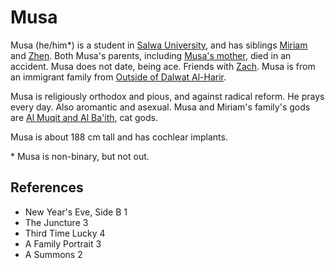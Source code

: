 # Musa
Musa (he/him*) is a student in [Salwa University](wiki/Location/Education/Salwa%20University.md), and has siblings [Miriam](wiki/Person/Miriam.md) and [Zhen](wiki/Person/Zhen.md). Both Musa's parents, including [Musa's mother](wiki/Person/Musas%20mother.md), died in an accident. Musa does not date, being ace. Friends with [Zach](wiki/Person/Zach.md). Musa is from an immigrant family from [Outside of Dalwat Al-Harir](wiki/Location/Outside%20of%20Dalwat%20Al-Harir.md).

Musa is religiously orthodox and pious, and against radical reform. He prays every day. Also aromantic and asexual. Musa and Miriam's family's gods are [Al Muqit and Al Ba'ith](wiki/Culture/Deity/Al%20Muqit%20and%20Al%20Baith.md), cat gods.

Musa is about 188 cm tall and has cochlear implants.

\* Musa is non-binary, but not out.

## References
- New Year's Eve, Side B 1
- The Juncture 3
- Third Time Lucky 4
- A Family Portrait 3
- A Summons 2
